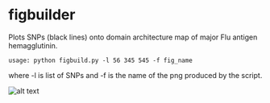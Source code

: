 # figbuilder
Plots SNPs (black lines) onto domain architecture map of major Flu antigen hemagglutinin.

```usage: python figbuild.py -l 56 345 545 -f fig_name```

where -l is list of SNPs and -f is the name of the png produced by the script.



![alt text](https://github.com/nicolepaterson/figbuilder/blob/main/Figure_1.png)
